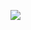 [![](https://mermaid.ink/img/pako:eNpVkE1rwzAMhv-K0WmDtlmSLW1zGKwfsMNg0PXW5ODaSmJI7ODI60qS_z5nZbDpZD3PayG7B2EkQgpFbS6i4pbY2yHTzNfL6ZVbmbP5_Hk44hcNbHN3ME7L-5vfTIZt-x0K1Smjxxve_lx41ziw3emAnauJhflfd7yYge1_XZTDDBq0DVfS79FPyQyowgYzSP1RYsF9MINMjz7KHZmPqxaQknU4A9dKTrhTvLS8-Q_3UpGxkBa87jysDZfo2x7o2k5vLlVHfqIwulDlxJ2tPa6I2i4NgkkvSkWVOy-EaYJOyemDqs91EiRRsuJRjMky5k9xLMU5XK-K6DEs5PIhjDiM4_gNmllwJg?type=png)](https://mermaid.live/edit#pako:eNpVkE1rwzAMhv-K0WmDtlmSLW1zGKwfsMNg0PXW5ODaSmJI7ODI60qS_z5nZbDpZD3PayG7B2EkQgpFbS6i4pbY2yHTzNfL6ZVbmbP5_Hk44hcNbHN3ME7L-5vfTIZt-x0K1Smjxxve_lx41ziw3emAnauJhflfd7yYge1_XZTDDBq0DVfS79FPyQyowgYzSP1RYsF9MINMjz7KHZmPqxaQknU4A9dKTrhTvLS8-Q_3UpGxkBa87jysDZfo2x7o2k5vLlVHfqIwulDlxJ2tPa6I2i4NgkkvSkWVOy-EaYJOyemDqs91EiRRsuJRjMky5k9xLMU5XK-K6DEs5PIhjDiM4_gNmllwJg)
